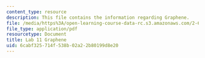```yaml
---
content_type: resource
description: This file contains the information regarding Graphene.
file: /media/https%3A/open-learning-course-data-rc.s3.amazonaws.com/2-674-micro-nano-engineering-laboratory-spring-2016/6cabf325714f538b02a22b80199d8e20_MIT2_674S16_LabNote11.pdf
file_type: application/pdf
resourcetype: Document
title: Lab 11 Graphene
uid: 6cabf325-714f-538b-02a2-2b80199d8e20
---
```

